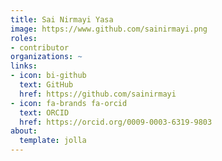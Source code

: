 ```yaml
---
title: Sai Nirmayi Yasa
image: https://www.github.com/sainirmayi.png
roles:
- contributor
organizations: ~
links:
- icon: bi-github
  text: GitHub
  href: https://github.com/sainirmayi
- icon: fa-brands fa-orcid
  text: ORCID
  href: https://orcid.org/0009-0003-6319-9803
about:
  template: jolla
---
```


